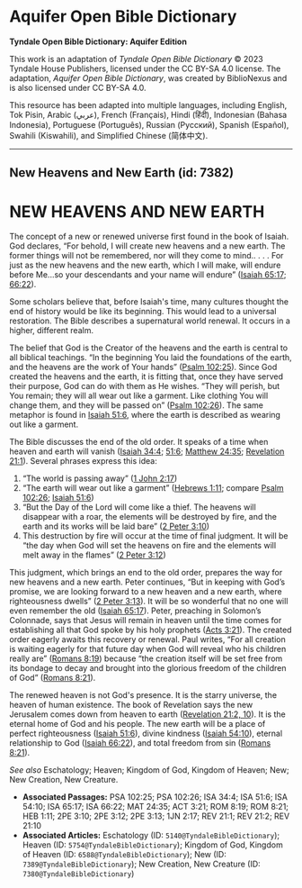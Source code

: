# Aquifer Open Bible Dictionary

**Tyndale Open Bible Dictionary: Aquifer Edition**

This work is an adaptation of *Tyndale Open Bible Dictionary* © 2023 Tyndale House Publishers, licensed under the CC BY\-SA 4\.0 license. The adaptation, *Aquifer Open Bible Dictionary*, was created by BiblioNexus and is also licensed under CC BY\-SA 4\.0\.

This resource has been adapted into multiple languages, including English, Tok Pisin, Arabic (عربي), French (Français), Hindi (हिंदी), Indonesian (Bahasa Indonesia), Portuguese (Português), Russian (Русский), Spanish (Español), Swahili (Kiswahili), and Simplified Chinese (简体中文).



--------------------------------

## New Heavens and New Earth (id: 7382)

NEW HEAVENS AND NEW EARTH
=========================

The concept of a new or renewed universe first found in the book of Isaiah. God declares, “For behold, I will create new heavens and a new earth. The former things will not be remembered, nor will they come to mind.. . . . For just as the new heavens and the new earth, which I will make, will endure before Me...so your descendants and your name will endure” ([Isaiah 65:17](https://ref.ly/Isa65:17); [66:22](https://ref.ly/Isa66:22)).

Some scholars believe that, before Isaiah's time, many cultures thought the end of history would be like its beginning. This would lead to a universal restoration. The Bible describes a supernatural world renewal. It occurs in a higher, different realm.

The belief that God is the Creator of the heavens and the earth is central to all biblical teachings. “In the beginning You laid the foundations of the earth, and the heavens are the work of Your hands” ([Psalm 102:25](https://ref.ly/Ps102:25)). Since God created the heavens and the earth, it is fitting that, once they have served their purpose, God can do with them as He wishes. “They will perish, but You remain; they will all wear out like a garment. Like clothing You will change them, and they will be passed on” ([Psalm 102:26](https://ref.ly/Ps102:26)). The same metaphor is found in [Isaiah 51:6](https://ref.ly/Isa51:6), where the earth is described as wearing out like a garment.

The Bible discusses the end of the old order. It speaks of a time when heaven and earth will vanish ([Isaiah 34:4](https://ref.ly/Isa34:4); [51:6](https://ref.ly/Isa51:6); [Matthew 24:35](https://ref.ly/Matt24:35); [Revelation 21:1](https://ref.ly/Rev21:1)). Several phrases express this idea: 

1. “The world is passing away” ([1 John 2:17](https://ref.ly/1John2:17))
2. “The earth will wear out like a garment” ([Hebrews 1:11](https://ref.ly/Heb1:11); compare [Psalm 102:26](https://ref.ly/Ps102:26); [Isaiah 51:6](https://ref.ly/Isa51:6))
3. “But the Day of the Lord will come like a thief. The heavens will disappear with a roar, the elements will be destroyed by fire, and the earth and its works will be laid bare” ([2 Peter 3:10](https://ref.ly/2Pet3:10))
4. This destruction by fire will occur at the time of final judgment. It will be “the day when God will set the heavens on fire and the elements will melt away in the flames” ([2 Peter 3:12](https://ref.ly/2Pet3:12))

This judgment, which brings an end to the old order, prepares the way for new heavens and a new earth. Peter continues, “But in keeping with God’s promise, we are looking forward to a new heaven and a new earth, where righteousness dwells” ([2 Peter 3:13](https://ref.ly/2Pet3:13)). It will be so wonderful that no one will even remember the old ([Isaiah 65:17](https://ref.ly/Isa65:17)). Peter, preaching in Solomon’s Colonnade, says that Jesus will remain in heaven until the time comes for establishing all that God spoke by his holy prophets ([Acts 3:21](https://ref.ly/Acts3:21)). The created order eagerly awaits this recovery or renewal. Paul writes, “For all creation is waiting eagerly for that future day when God will reveal who his children really are” ([Romans 8:19](https://ref.ly/Rom8:19)) because “the creation itself will be set free from its bondage to decay and brought into the glorious freedom of the children of God” ([Romans 8:21](https://ref.ly/Rom8:21)).

The renewed heaven is not God's presence. It is the starry universe, the heaven of human existence. The book of Revelation says the new Jerusalem comes down from heaven to earth ([Revelation 21:2, 10](https://ref.ly/Rev21:2,Rev21:10)). It is the eternal home of God and his people. The new earth will be a place of perfect righteousness ([Isaiah 51:6](https://ref.ly/Isa51:6)), divine kindness ([Isaiah 54:10](https://ref.ly/Isa54:10)), eternal relationship to God ([Isaiah 66:22](https://ref.ly/Isa66:22)), and total freedom from sin ([Romans 8:21](https://ref.ly/Rom8:21)).

*See also* Eschatology; Heaven; Kingdom of God, Kingdom of Heaven; New; New Creation, New Creature.

* **Associated Passages:** PSA 102:25; PSA 102:26; ISA 34:4; ISA 51:6; ISA 54:10; ISA 65:17; ISA 66:22; MAT 24:35; ACT 3:21; ROM 8:19; ROM 8:21; HEB 1:11; 2PE 3:10; 2PE 3:12; 2PE 3:13; 1JN 2:17; REV 21:1; REV 21:2; REV 21:10
* **Associated Articles:** Eschatology (ID: `5140@TyndaleBibleDictionary`); Heaven (ID: `5754@TyndaleBibleDictionary`); Kingdom of God, Kingdom of Heaven (ID: `6588@TyndaleBibleDictionary`); New (ID: `7389@TyndaleBibleDictionary`); New Creation, New Creature (ID: `7380@TyndaleBibleDictionary`)

